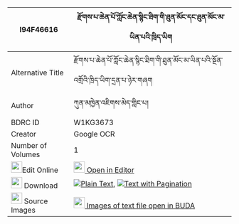|I94F46616|རྫོགས་པ་ཆེན་པོ་ཀློང་ཆེན་སྙིང་ཐིག་གི་ཐུན་མོང་དང་ཐུན་མོང་མ་ཡིན་པའི་ཁྲིད་ཡིག 
| --- | --- 
|Alternative Title |རྫོགས་པ་ཆེན་པོ་ཀློང་ཆེན་སྙིང་ཐིག་གི་ཐུན་མོང་མ་ཡིན་པའི་སྔོན་འགྲོའི་ཁྲིད་ཡིག་དྲན་པ་ཉེར་གཞག
|Author| ཀུན་མཁྱེན་འཇིགས་མེད་གླིང་པ།
|BDRC ID | W1KG3673
|Creator | Google OCR
|Number of Volumes| 1
|<img width="25" src="https://img.icons8.com/color/25/000000/edit-property.png">Edit Online| [<img width="25" src="https://avatars.githubusercontent.com/u/45091458?s=200&v=4"> Open in Editor](http://editor.openpecha.org/I94F46616)
|<img width="25" src="https://img.icons8.com/fluent/48/000000/download-2.png"/>  Download | [![](https://img.icons8.com/color/20/000000/txt.png)Plain Text](https://github.com/Openpecha/I94F46616/releases/download/v1/dzokpa_chenpo_longchen_nyingti_plain_I94F46616.zip), [![](https://img.icons8.com/color/20/000000/txt.png)Text with Pagination](https://github.com/Openpecha/I94F46616/releases/download/v1/dzokpa_chenpo_longchen_nyingti_pages_I94F46616.zip)
|<img width="25" src="https://img.icons8.com/plasticine/100/000000/pictures-folder.png"/>  Source Images | [<img width="25" src="https://library.bdrc.io/icons/BUDA-small.svg"> Images of text file open in BUDA](https://library.bdrc.io/show/bdr:W1KG3673)